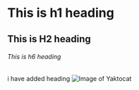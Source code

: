 # This is h1 heading
## This is H2 heading
###### This is h6 heading
i have added heading 
![Image of Yaktocat](https://octodex.github.com/images/yaktocat.png)
